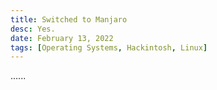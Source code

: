 ```yaml
---
title: Switched to Manjaro
desc: Yes.
date: February 13, 2022
tags: [Operating Systems, Hackintosh, Linux]
---
```


......